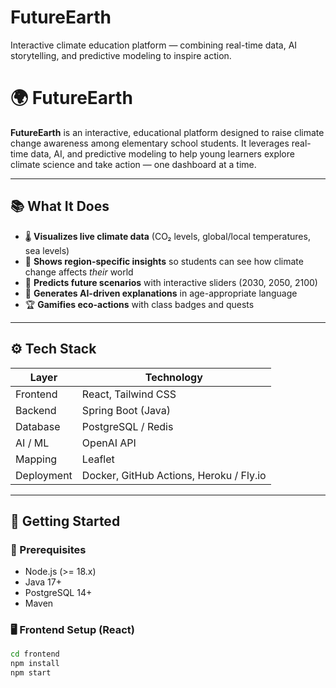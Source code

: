 # FutureEarth
 Interactive climate education platform — combining real-time data, AI storytelling, and predictive modeling to inspire action.
# 🌍 FutureEarth

**FutureEarth** is an interactive, educational platform designed to raise climate change awareness among elementary school students. It leverages real-time data, AI, and predictive modeling to help young learners explore climate science and take action — one dashboard at a time.

---

## 📚 What It Does

- 🌡️ **Visualizes live climate data** (CO₂ levels, global/local temperatures, sea levels)
- 📍 **Shows region-specific insights** so students can see how climate change affects *their* world
- 🔮 **Predicts future scenarios** with interactive sliders (2030, 2050, 2100)
- 🤖 **Generates AI-driven explanations** in age-appropriate language
- 🏆 **Gamifies eco-actions** with class badges and quests

---

## ⚙️ Tech Stack

| Layer       | Technology          |
|------------|---------------------|
| Frontend   | React, Tailwind CSS |
| Backend    | Spring Boot (Java)  |
| Database   | PostgreSQL / Redis  |
| AI / ML    |  OpenAI API |
| Mapping    |  Leaflet | 
| Deployment | Docker, GitHub Actions, Heroku / Fly.io |

---

## 🚀 Getting Started

### 🔧 Prerequisites

- Node.js (>= 18.x)
- Java 17+
- PostgreSQL 14+
- Maven

### 🖥️ Frontend Setup (React)

```bash
cd frontend
npm install
npm start
